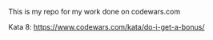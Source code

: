 This is my repo for my work done on codewars.com

Kata 8:
https://www.codewars.com/kata/do-i-get-a-bonus/

